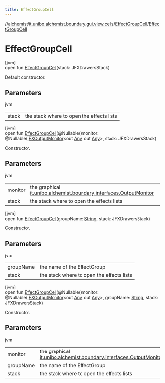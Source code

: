 ```yaml
---
title: EffectGroupCell
---
```

//[alchemist](../../../index.html)/[it.unibo.alchemist.boundary.gui.view.cells](../index.html)/[EffectGroupCell](index.html)/[EffectGroupCell](-effect-group-cell.html)



# EffectGroupCell



[jvm]\
open fun [EffectGroupCell](-effect-group-cell.html)(stack: JFXDrawersStack)



Default constructor.



## Parameters


jvm

| | |
|---|---|
| stack | the stack where to open the effects lists |





[jvm]\
open fun [EffectGroupCell](-effect-group-cell.html)(@Nullable()monitor: @Nullable()[FXOutputMonitor](../../it.unibo.alchemist.boundary.interfaces/-f-x-output-monitor/index.html)<out [Any](https://kotlinlang.org/api/latest/jvm/stdlib/kotlin/-any/index.html), out [Any](https://kotlinlang.org/api/latest/jvm/stdlib/kotlin/-any/index.html)>, stack: JFXDrawersStack)



Constructor.



## Parameters


jvm

| | |
|---|---|
| monitor | the graphical [it.unibo.alchemist.boundary.interfaces.OutputMonitor](../../it.unibo.alchemist.boundary.interfaces/-output-monitor/index.html) |
| stack | the stack where to open the effects lists |





[jvm]\
open fun [EffectGroupCell](-effect-group-cell.html)(groupName: [String](https://docs.oracle.com/javase/8/docs/api/java/lang/String.html), stack: JFXDrawersStack)



Constructor.



## Parameters


jvm

| | |
|---|---|
| groupName | the name of the EffectGroup |
| stack | the stack where to open the effects lists |





[jvm]\
open fun [EffectGroupCell](-effect-group-cell.html)(@Nullable()monitor: @Nullable()[FXOutputMonitor](../../it.unibo.alchemist.boundary.interfaces/-f-x-output-monitor/index.html)<out [Any](https://kotlinlang.org/api/latest/jvm/stdlib/kotlin/-any/index.html), out [Any](https://kotlinlang.org/api/latest/jvm/stdlib/kotlin/-any/index.html)>, groupName: [String](https://docs.oracle.com/javase/8/docs/api/java/lang/String.html), stack: JFXDrawersStack)



Constructor.



## Parameters


jvm

| | |
|---|---|
| monitor | the graphical [it.unibo.alchemist.boundary.interfaces.OutputMonitor](../../it.unibo.alchemist.boundary.interfaces/-output-monitor/index.html) |
| groupName | the name of the EffectGroup |
| stack | the stack where to open the effects lists |




